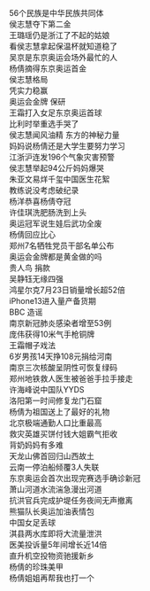 56个民族是中华民族共同体  
侯志慧夺下第二金  
王璐瑶仍是浙江了不起的姑娘  
看侯志慧拿起保温杯就知道稳了  
吴京是东京奥运会场外最忙的人  
杨倩摘得东京奥运首金  
侯志慧格局  
凭实力稳赢  
奥运会金牌 保研  
王霜打入女足东京奥运首球  
比利时举重选手哭了  
侯志慧闻风油精 东方的神秘力量  
妈妈说杨倩还是大学生要努力学习  
江浙沪连发196个气象灾害预警  
侯志慧举起94公斤妈妈爆哭  
朱亚文易烊千玺中国医生花絮  
教练说没考虑破纪录  
杨洋恭喜杨倩夺冠  
许佳琪洗肥肠洗到上头  
奥运冠军说生娃后武功全废  
杨倩回应比心  
郑州7名牺牲党员干部名单公布  
奥运会金牌都是黄金做的吗  
贵人鸟 捐款  
吴静钰无缘四强  
鸿星尔克7月23日销量增长超52倍  
iPhone13进入量产备货期  
BBC 造谣  
南京新冠肺炎感染者增至53例  
庞伟获得10米气手枪铜牌  
王霜帽子戏法  
6岁男孩14天挣108元捐给河南  
南京三次核酸呈阴性可恢复绿码  
郑州地铁救人医生被爸爸手拉手接走  
许海峰说中国队YYDS  
洛阳第一时间修复龙门石窟  
杨倩为祖国送上了最好的礼物  
北京极端通勤人口比重最高  
救灾英雄买饼付钱大姐霸气拒收  
背奶妈妈有多难  
天龙山佛首回归山西故土  
云南一停泊船倾覆3人失联  
东京奥运会首次出现完赛选手确诊新冠  
萧山河道水流湍急漫出河道  
抗洪官兵完成护堤任务夜间无声撤离  
熊猫队长奥运加油表情包  
中国女足丢球  
淇县两水库即将大流量泄洪  
医美投诉量5年间增长近14倍  
直升机空投物资驰援新乡  
杨倩的珍珠美甲  
杨倩姐姐再帮我也打一个  
